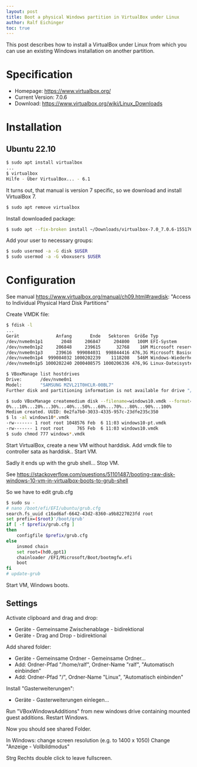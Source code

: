 ```yaml
---
layout: post
title: Boot a physical Windows partition in VirtualBox under Linux
author: Ralf Eichinger
toc: true
---
```


This post describes how to install a VirtualBox under Linux from which you can use an existing Windows installation on another partition.

# Specification

* Homepage: <https://www.virtualbox.org/>
* Current Version: 7.0.6
* Download: <https://www.virtualbox.org/wiki/Linux_Downloads>

# Installation

## Ubuntu 22.10

```sh
$ sudo apt install virtualbox
...
$ virtualbox
Hilfe - Über VirtualBox... - 6.1
```

It turns out, that manual is version 7 specific, so we download and install VirtualBox 7.

```sh
$ sudo apt remove virtualbox
```

Install downloaded package:

```sh
$ sudo apt --fix-broken install ~/Downloads/virtualbox-7.0_7.0.6-155176~Ubuntu~jammy_amd64.deb
```

Add your user to necessary groups:

```sh
$ sudo usermod -a -G disk $USER
$ sudo usermod -a -G vboxusers $USER
```

# Configuration

See manual <https://www.virtualbox.org/manual/ch09.html#rawdisk>: "Access to Individual Physical Hard Disk Partitions"

Create VMDK file:

```sh
$ fdisk -l
...
Gerät              Anfang       Ende   Sektoren  Größe Typ
/dev/nvme0n1p1       2048     206847     204800   100M EFI-System
/dev/nvme0n1p2     206848     239615      32768    16M Microsoft reserviert
/dev/nvme0n1p3     239616  999084031  998844416 476,3G Microsoft Basisdaten
/dev/nvme0n1p4  999084032 1000202239    1118208   546M Windows-Wiederherstellung
/dev/nvme0n1p5 1000202240 2000408575 1000206336 476,9G Linux-Dateisystem

$ VBoxManage list hostdrives
Drive:       /dev/nvme0n1
Model:       "SAMSUNG MZVL21T0HCLR-00BL7"
Further disk and partitioning information is not available for drive "/dev/nvme0n1". (E_ACCESSDENIED)

$ sudo VBoxManage createmedium disk --filename=windows10.vmdk --format=VMDK --variant RawDisk --property RawDrive=/dev/nvme0n1 --property Partitions=3
0%...10%...20%...30%...40%...50%...60%...70%...80%...90%...100%
Medium created. UUID: 0e2fa7b0-3033-4335-957c-23dfe235c350
$ ls -al windows10*.vmdk 
-rw------- 1 root root 1048576 Feb  6 11:03 windows10-pt.vmdk
-rw------- 1 root root     765 Feb  6 11:03 windows10.vmdk
$ sudo chmod 777 windows*.vmdk
```

Start VirtualBox, create a new VM without harddisk.
Add vmdk file to controller sata as harddisk..
Start VM.

Sadly it ends up with the grub shell... Stop VM.

See <https://stackoverflow.com/questions/51101487/booting-raw-disk-windows-10-vm-in-virtualbox-boots-to-grub-shell>

So we have to edit grub.cfg

```sh
$ sudo su -
# nano /boot/efi/EFI/ubuntu/grub.cfg
search.fs_uuid c16ad6af-6642-43d2-8360-a9b8227023fd root
set prefix=($root)'/boot/grub'
if [ -f $prefix/grub.cfg ]
then
    configfile $prefix/grub.cfg
else
    insmod chain
    set root=(hd0,gpt1)
    chainloader /EFI/Microsoft/Boot/bootmgfw.efi
    boot
fi
# update-grub
```

Start VM, Windows boots.

## Settings

Activate clipboard and drag and drop:

* Geräte - Gemeinsame Zwischenablage - bidirektional
* Geräte - Drag and Drop - bidirektional

Add shared folder:

* Geräte - Gemeinsame Ordner - Gemeinsame Ordner...
* Add: Ordner-Pfad "/home/ralf", Ordner-Name "ralf", "Automatisch einbinden"
* Add: Ordner-Pfad "/", Ordner-Name "Linux", "Automatisch einbinden"

Install "Gasterweiterungen":

* Geräte - Gasterweiterungen einlegen...

Run "VBoxWindowsAdditions" from new windows drive containing mounted guest additions.
Restart Windows.

Now you should see shared Folder.

In Windows: change screen resolution (e.g. to 1400 x 1050)
Change "Anzeige - Vollbildmodus"

Strg Rechts double click to leave fullscreen.
